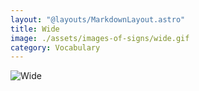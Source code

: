 ```yaml
---
layout: "@layouts/MarkdownLayout.astro"
title: Wide
image: ./assets/images-of-signs/wide.gif
category: Vocabulary
---
```


![Wide](@signs/wide.gif)
